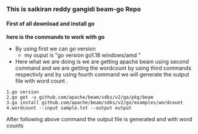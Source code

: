 ### This is saikiran reddy gangidi  beam-go Repo

#### First of all download and install go 

**here is the commands to work with go**

- By using first we can go version
  - my ouput is  "go version go1.18 windows/amd "
- Here what we are doing is we are getting apache beam using second command and we are getting the wordcount by using third commands respectivly and by using fourth command we will generate the output file with word count .

```
1.go version
2.go get -u github.com/apache/beam/sdks/v2/go/pkg/beam
3.go install github.com/apache/beam/sdks/v2/go/examples/wordcount
4.wordcount --input sample.txt --output output
```

After following above command the output file is generated and with word counts 
